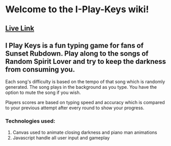 # Welcome to the I-Play-Keys wiki!

## [Live Link](https://njanaro.github.io/I-Play-Keys/)

## I Play Keys is a fun typing game for fans of Sunset Rubdown. Play along to the songs of Random Spirit Lover and try to keep the darkness from consuming you. 

Each song's difficulty is based on the tempo of that song which is randomly generated. The song plays in the background as you type. You have the option to mute the song if you wish.

Players scores are based on typing speed and accuracy which is compared to your previous attempt after every round to show your progress. 

### Technologies used:
1. Canvas used to animate closing darkness and piano man animations
2. Javascript handle all user input and gameplay
